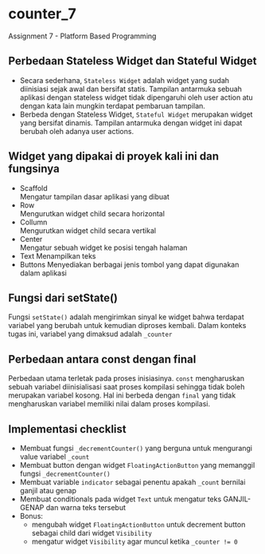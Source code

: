 # counter_7
Assignment 7 - Platform Based Programming

## Perbedaan Stateless Widget dan Stateful Widget
- Secara sederhana, `Stateless Widget` adalah widget yang sudah diinisiasi sejak awal dan bersifat statis. Tampilan antarmuka sebuah aplikasi dengan stateless widget tidak dipengaruhi oleh user action atu dengan kata lain mungkin terdapat pembaruan tampilan.
- Berbeda dengan Stateless Widget, `Stateful Widget` merupakan widget yang bersifat dinamis. Tampilan antarmuka dengan widget ini dapat berubah oleh adanya user actions.

## Widget yang dipakai di proyek kali ini dan fungsinya
- Scaffold  
  Mengatur tampilan dasar aplikasi yang dibuat
- Row  
  Mengurutkan widget child secara horizontal
- Collumn  
  Mengurutkan widget child secara vertikal
- Center  
  Mengatur sebuah widget ke posisi tengah halaman
- Text
  Menampilkan teks
- Buttons
  Menyediakan berbagai jenis tombol yang dapat digunakan dalam aplikasi

## Fungsi dari setState()
Fungsi `setState()` adalah mengirimkan sinyal ke widget bahwa terdapat variabel yang berubah untuk kemudian diproses kembali. Dalam konteks tugas ini, variabel yang dimaksud adalah `_counter`

## Perbedaan antara const dengan final
Perbedaan utama terletak pada proses inisiasinya. `const` mengharuskan sebuah variabel diinisialisasi saat proses kompilasi sehingga tidak boleh merupakan variabel kosong. Hal ini berbeda dengan `final` yang tidak mengharuskan variabel memiliki nilai dalam proses kompilasi.

## Implementasi checklist
- Membuat fungsi `_decrementCounter()` yang berguna untuk mengurangi value variabel `_count`
- Membuat button dengan widget `FloatingActionButton` yang memanggil fungsi `_decrementCounter()`
- Membuat variable `indicator` sebagai penentu apakah `_count` bernilai ganjil atau genap
- Membuat conditionals pada widget `Text` untuk mengatur teks GANJIL-GENAP dan warna teks tersebut
- Bonus: 
  - mengubah widget `FloatingActionButton` untuk decrement button sebagai child dari widget `Visibility`
  - mengatur widget `Visibility` agar muncul ketika `_counter != 0`
